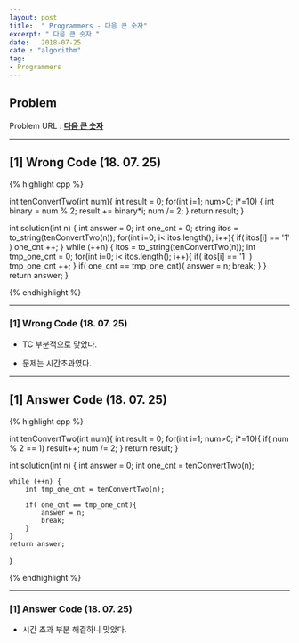 ```yaml
---
layout: post
title:  " Programmers - 다음 큰 숫자"
excerpt: " 다음 큰 숫자 "
date:   2018-07-25
cate : "algorithm"
tag:
- Programmers
---
```


## Problem 
Problem URL : **[다음 큰 숫자](https://programmers.co.kr/learn/courses/30/lessons/12911)**

---

## [1] Wrong Code (18. 07. 25)

{% highlight cpp %}

int tenConvertTwo(int num){
    int result = 0;
    for(int i=1; num>0; i*=10)
    {
        int binary = num % 2;
        result += binary*i;
        num /= 2;
    }
    return result;
}


int solution(int n) {
    int answer = 0;
    int one_cnt = 0;
    string itos = to_string(tenConvertTwo(n));
    for(int i=0; i< itos.length(); i++){
        if( itos[i] == '1' )
            one_cnt ++;
    }
    while (++n) {
        itos = to_string(tenConvertTwo(n));
        int tmp_one_cnt = 0;
        for(int i=0; i< itos.length(); i++){
            if( itos[i] == '1' )
                tmp_one_cnt ++;
        }
        if( one_cnt == tmp_one_cnt){
            answer = n;
            break;
        }
    }
    return answer;
}


{% endhighlight %}

---

### [1] Wrong Code (18. 07. 25)

* TC 부분적으로 맞았다. 

* 문제는 시간초과였다.

---

## [1] Answer Code (18. 07. 25)

{% highlight cpp %}

int tenConvertTwo(int num){
    int result = 0;
    for(int i=1; num>0; i*=10){
        if( num % 2 == 1)
            result++;
        num /= 2;
    }
    return result;
}


int solution(int n) {
    int answer = 0;
    int one_cnt = tenConvertTwo(n);
    
    while (++n) {
        int tmp_one_cnt = tenConvertTwo(n);

        if( one_cnt == tmp_one_cnt){
            answer = n;
            break;
        }
    }
    return answer;
}

{% endhighlight %}

---

### [1] Answer Code (18. 07. 25)

* 시간 초과 부분 해결하니 맞았다.